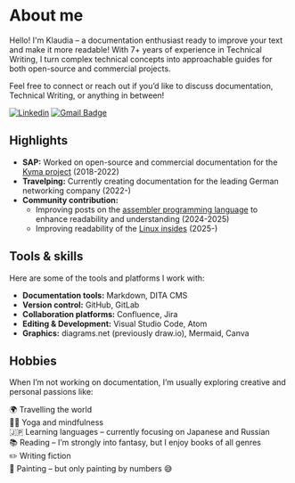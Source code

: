 # About me

Hello! I'm Klaudia – a documentation enthusiast ready to improve your text and make it more readable! With 7+ years of experience in Technical Writing, I turn complex technical concepts into approachable guides for both open-source and commercial projects. 

Feel free to connect or reach out if you’d like to discuss documentation, Technical Writing, or anything in between!

[![Linkedin](https://img.shields.io/badge/-LinkedIn-blue?style=flat-square&logo=Linkedin&logoColor=white&link=https://www.linkedin.com/in/klaudia-grzondziel-75269a185/)](https://www.linkedin.com/in/klaudia-grzondziel-75269a185/)
[![Gmail Badge](https://img.shields.io/badge/-Gmail-c14438?style=flat-square&logo=Gmail&logoColor=white&link=mailto:klaudia.grzondziel@gmail.com)](mailto:klaudia.grzondziel@gmail.com)

## Highlights

- **SAP:** Worked on open-source and commercial documentation for the [Kyma project](https://kyma-project.io/#/) (2018-2022)
- **Travelping:** Currently creating documentation for the leading German networking company (2022-)
- **Community contribution:**
   - Improving posts on the [assembler programming language](https://github.com/0xAX/asm) to enhance readability and understanding (2024-2025)
   - Improving readability of the [Linux insides](https://github.com/0xAX/linux-insides) (2025-)

## Tools & skills

Here are some of the tools and platforms I work with:

- **Documentation tools:** Markdown, DITA CMS
- **Version control:** GitHub, GitLab
- **Collaboration platforms:** Confluence, Jira
- **Editing & Development:** Visual Studio Code, Atom
- **Graphics:** diagrams.net (previously draw.io), Mermaid, Canva

## Hobbies 

When I’m not working on documentation, I’m usually exploring creative and personal passions like:

🌍 Travelling the world <br>
🧘‍♀️ Yoga and mindfulness <br>
🇯🇵 Learning languages – currently focusing on Japanese and Russian <br>
📚 Reading – I’m strongly into fantasy, but I enjoy books of all genres <br>
✏️ Writing fiction <br>
🎨 Painting – but only painting by numbers 😅
